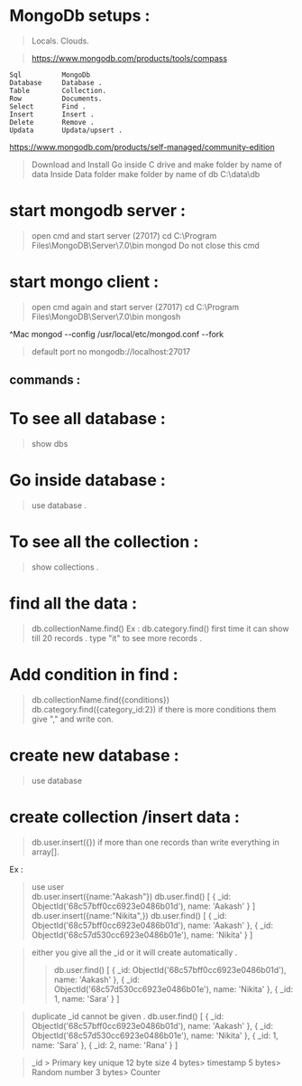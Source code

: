# MongoDb setups : 
> Locals.
> Clouds.

>https://www.mongodb.com/products/tools/compass

    Sql          MongoDb
    Database     Database .
    Table        Collection.
    Row          Documents.
    Select       Find .
    Insert       Insert .
    Delete       Remove .
    Updata       Updata/upsert .

https://www.mongodb.com/products/self-managed/community-edition

> Download and Install
> Go inside C drive and make folder by name of data
> Inside Data folder make folder by name of db
> C:\data\db

# start mongodb server : 
> open cmd and start server (27017)
> cd C:\Program Files\MongoDB\Server\7.0\bin
> mongod
> Do not close this cmd

# start mongo client : 
> open cmd again and start server (27017)
> cd C:\Program Files\MongoDB\Server\7.0\bin
> mongosh

^Mac
mongod --config /usr/local/etc/mongod.conf --fork
 
 > default port no 
 > mongodb://localhost:27017

## commands :

# To see all database :
 > show dbs 

# Go inside database : 
 > use database .

# To see all the collection : 
 > show collections .

# find all the data : 
 > db.collectionName.find()
 > Ex : db.category.find()
 > first time it can show till 20 records .
 > type "it" to see more records .

# Add condition in find : 
 > db.collectionName.find({conditions})
 > db.category.find({category_id:2})
 > if there is more conditions them give "," and write con.

# create new database :
> use database  


# create collection /insert data : 
> db.user.insert({})
> if more than one records than write everything in array[].

Ex :  
 > use user  
 > db.user.insert({name:"Aakash"})
 > db.user.find()
[
     { 
      _id: ObjectId('68c57bff0cc6923e0486b01d'),
      name: 'Aakash' 
      } 
]
 >  db.user.insert({name:"Nikita",})
 >  db.user.find()
 >[
  { _id: ObjectId('68c57bff0cc6923e0486b01d'), name: 'Aakash' },
  { _id: ObjectId('68c57d530cc6923e0486b01e'), name: 'Nikita' }
]

> either you give all the _id or it will create automatically .
> > db.user.find()
>[
  { _id: ObjectId('68c57bff0cc6923e0486b01d'), name: 'Aakash' },
  { _id: ObjectId('68c57d530cc6923e0486b01e'), name: 'Nikita' },
  { _id: 1, name: 'Sara' }
]

> duplicate _id cannot be given .
> db.user.find()
[
  { _id: ObjectId('68c57bff0cc6923e0486b01d'), name: 'Aakash' },
  { _id: ObjectId('68c57d530cc6923e0486b01e'), name: 'Nikita' },
  { _id: 1, name: 'Sara' },
  { _id: 2, name: 'Rana' }
] 

> _id > Primary key
> unique
> 12 byte size
4 bytes> timestamp
5 bytes> Random number
3 bytes> Counter

